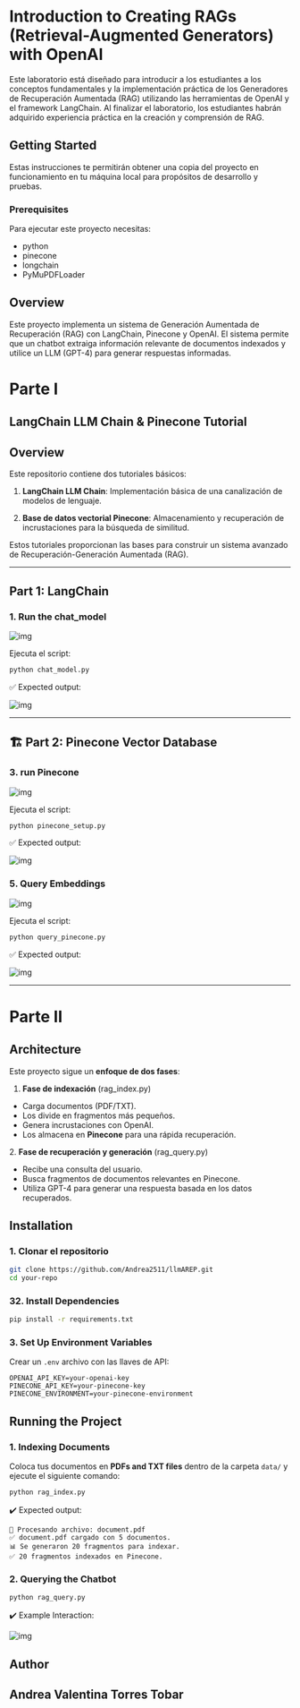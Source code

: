 # Introduction to Creating RAGs (Retrieval-Augmented Generators) with OpenAI

Este laboratorio está diseñado para introducir a los estudiantes a los conceptos fundamentales y la implementación práctica de los Generadores de Recuperación Aumentada (RAG) utilizando las herramientas de OpenAI y el framework LangChain. Al finalizar el laboratorio, los estudiantes habrán adquirido experiencia práctica en la creación y comprensión de RAG.

## Getting Started
Estas instrucciones te permitirán obtener una copia del proyecto en funcionamiento en tu máquina local para propósitos de desarrollo y pruebas.

### Prerequisites
Para ejecutar este proyecto necesitas:

- python
- pinecone
- longchain
- PyMuPDFLoader

## Overview

Este proyecto implementa un sistema de Generación Aumentada de Recuperación (RAG) con LangChain, Pinecone y OpenAI. El sistema permite que un chatbot extraiga información relevante de documentos indexados y utilice un LLM (GPT-4) para generar respuestas informadas.

# Parte I

## LangChain LLM Chain & Pinecone Tutorial

## Overview

Este repositorio contiene dos tutoriales básicos:

1. **LangChain LLM Chain**: Implementación básica de una canalización de modelos de lenguaje.

2. **Base de datos vectorial Pinecone**: Almacenamiento y recuperación de incrustaciones para la búsqueda de similitud.

Estos tutoriales proporcionan las bases para construir un sistema avanzado de Recuperación-Generación Aumentada (RAG).

---

## **Part 1: LangChain**

### **1. Run the chat_model**

![img](img/image.png)

Ejecuta el script:

```bash
python chat_model.py
```

✅ Expected output:

![img](img/image2.png)

---

## 🏗️ **Part 2: Pinecone Vector Database**

### **3️. run Pinecone**

![img](img\image3.png)

Ejecuta el script:

```bash
python pinecone_setup.py
```

✅ Expected output:

![img](img\image4.png)

### **5️. Query Embeddings**

![img](img\image5.png)

Ejecuta el script:

```bash
python query_pinecone.py
```

✅ Expected output:

![img](img\image6.png)

---

# Parte II
## Architecture

Este proyecto sigue un **enfoque de dos fases**:

1. **Fase de indexación** (rag_index.py)
- Carga documentos (PDF/TXT).
- Los divide en fragmentos más pequeños.
- Genera incrustaciones con OpenAI.
- Los almacena en **Pinecone** para una rápida recuperación.

2️. **Fase de recuperación y generación** (rag_query.py)
- Recibe una consulta del usuario.
- Busca fragmentos de documentos relevantes en Pinecone.
- Utiliza GPT-4 para generar una respuesta basada en los datos recuperados.

## Installation

### 1. Clonar el repositorio

```bash
git clone https://github.com/Andrea2511/llmAREP.git
cd your-repo
```

### 32. Install Dependencies

```bash
pip install -r requirements.txt
```

### 3. Set Up Environment Variables

Crear un `.env` archivo con las llaves de API:

```
OPENAI_API_KEY=your-openai-key
PINECONE_API_KEY=your-pinecone-key
PINECONE_ENVIRONMENT=your-pinecone-environment
```

## Running the Project

### **1️. Indexing Documents**
Coloca tus documentos en **PDFs and TXT files** dentro de la carpeta `data/` y ejecute el siguiente comando:

```bash
python rag_index.py
```

✔️ Expected output:

```
📂 Procesando archivo: document.pdf
✅ document.pdf cargado con 5 documentos.
📊 Se generaron 20 fragmentos para indexar.
✅ 20 fragmentos indexados en Pinecone.
```

### **2️. Querying the Chatbot**

```bash
python rag_query.py
```

✔️ Example Interaction:

![img](img/example.png)

## Author

Andrea Valentina Torres Tobar
---

